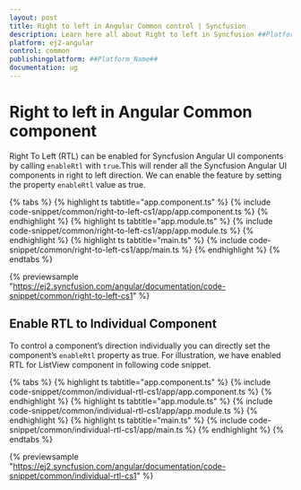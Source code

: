 ```yaml
---
layout: post
title: Right to left in Angular Common control | Syncfusion
description: Learn here all about Right to left in Syncfusion ##Platform_Name## Common control of Syncfusion Essential JS 2 and more.
platform: ej2-angular
control: common
publishingplatform: ##Platform_Name##
documentation: ug
---
```


# Right to left in Angular Common component

Right To Left (RTL) can be enabled for Syncfusion Angular UI components by calling `enableRtl` with
`true`.This will render all the Syncfusion Angular UI components in right to left direction. We can enable the feature by setting the property `enableRtl`
value as true.

{% tabs %}
{% highlight ts tabtitle="app.component.ts" %}
{% include code-snippet/common/right-to-left-cs1/app/app.component.ts %}
{% endhighlight %}
{% highlight ts tabtitle="app.module.ts" %}
{% include code-snippet/common/right-to-left-cs1/app/app.module.ts %}
{% endhighlight %}
{% highlight ts tabtitle="main.ts" %}
{% include code-snippet/common/right-to-left-cs1/app/main.ts %}
{% endhighlight %}
{% endtabs %}
  
{% previewsample "https://ej2.syncfusion.com/angular/documentation/code-snippet/common/right-to-left-cs1" %}

## Enable RTL to Individual Component

To control a component’s direction individually you can directly set the component’s `enableRtl`
property as true. For illustration, we have enabled RTL for ListView component in following code snippet.

{% tabs %}
{% highlight ts tabtitle="app.component.ts" %}
{% include code-snippet/common/individual-rtl-cs1/app/app.component.ts %}
{% endhighlight %}
{% highlight ts tabtitle="app.module.ts" %}
{% include code-snippet/common/individual-rtl-cs1/app/app.module.ts %}
{% endhighlight %}
{% highlight ts tabtitle="main.ts" %}
{% include code-snippet/common/individual-rtl-cs1/app/main.ts %}
{% endhighlight %}
{% endtabs %}
  
{% previewsample "https://ej2.syncfusion.com/angular/documentation/code-snippet/common/individual-rtl-cs1" %}
